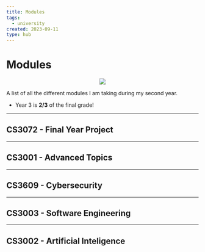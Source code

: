 ```yaml
---
title: Modules
tags:
  - university
created: 2023-09-11
type: hub
---
```

# Modules

<center><img src="https://giffiles.alphacoders.com/215/215911.gif"></center>

A list of all the different modules I am taking during my second year.

* Year 3 is **2/3** of the final grade!

---
## CS3072 - Final Year Project
---
## CS3001 - Advanced Topics
---
## CS3609 - Cybersecurity
---
## CS3003 - Software Engineering 
---
## CS3002 - Artificial Inteligence